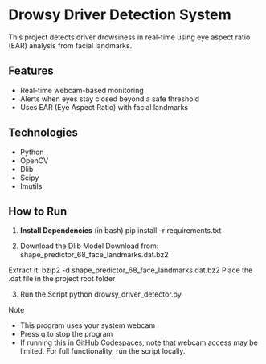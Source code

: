 # Drowsy Driver Detection System

This project detects driver drowsiness in real-time using eye aspect ratio (EAR) analysis from facial landmarks.

## Features
- Real-time webcam-based monitoring
- Alerts when eyes stay closed beyond a safe threshold
- Uses EAR (Eye Aspect Ratio) with facial landmarks

## Technologies
- Python
- OpenCV
- Dlib
- Scipy
- Imutils

## How to Run
1. **Install Dependencies**
   (in bash)
   pip install -r requirements.txt

2. Download the Dlib Model
Download from: shape_predictor_68_face_landmarks.dat.bz2

Extract it:
bzip2 -d shape_predictor_68_face_landmarks.dat.bz2
Place the .dat file in the project root folder

3. Run the Script
python drowsy_driver_detector.py


Note
- This program uses your system webcam
- Press q to stop the program
- If running this in GitHub Codespaces, note that webcam access may be limited. For full functionality, run the script locally.
